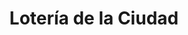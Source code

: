 ---
title: "Lotería de la Ciudad"
url: /ciudad-autonoma-de-buenos-aires/loteria-de-la-ciudad-manuel-artigas/
shop: lotería
---